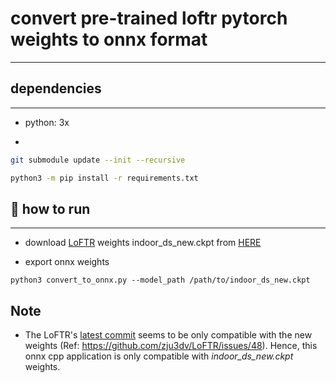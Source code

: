 # convert pre-trained loftr pytorch weights to onnx format

---

## dependencies

---

- python: 3x

-

```bash
git submodule update --init --recursive

python3 -m pip install -r requirements.txt
```

## :running: how to run

---

- download [LoFTR](https://github.com/zju3dv/LoFTR) weights indoor_ds_new.ckpt from [HERE](https://drive.google.com/drive/folders/1xu2Pq6mZT5hmFgiYMBT9Zt8h1yO-3SIp)

- export onnx weights

```
python3 convert_to_onnx.py --model_path /path/to/indoor_ds_new.ckpt
```

## Note

- The LoFTR's [latest commit](b4ee7eb0359d0062e794c99f73e27639d7c7ac9f) seems to be only compatible with the new weights (Ref: https://github.com/zju3dv/LoFTR/issues/48). Hence, this onnx cpp application is only compatible with _indoor_ds_new.ckpt_ weights.
